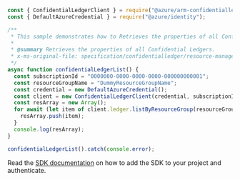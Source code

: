 ```javascript
const { ConfidentialLedgerClient } = require("@azure/arm-confidentialledger");
const { DefaultAzureCredential } = require("@azure/identity");

/**
 * This sample demonstrates how to Retrieves the properties of all Confidential Ledgers.
 *
 * @summary Retrieves the properties of all Confidential Ledgers.
 * x-ms-original-file: specification/confidentialledger/resource-manager/Microsoft.ConfidentialLedger/stable/2022-05-13/examples/ConfidentialLedger_List.json
 */
async function confidentialLedgerList() {
  const subscriptionId = "0000000-0000-0000-0000-000000000001";
  const resourceGroupName = "DummyResourceGroupName";
  const credential = new DefaultAzureCredential();
  const client = new ConfidentialLedgerClient(credential, subscriptionId);
  const resArray = new Array();
  for await (let item of client.ledger.listByResourceGroup(resourceGroupName)) {
    resArray.push(item);
  }
  console.log(resArray);
}

confidentialLedgerList().catch(console.error);
```

Read the [SDK documentation](https://github.com/Azure/azure-sdk-for-js/blob/%40azure%2Farm-confidentialledger_1.0.0/sdk/confidentialledger/arm-confidentialledger/README.md) on how to add the SDK to your project and authenticate.
